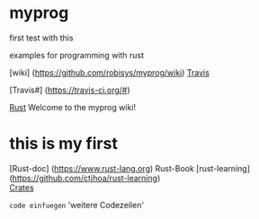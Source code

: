 # myprog

first test with this

examples for programming with rust

[wiki] (https://github.com/robisys/myprog/wiki)    [Travis ](https://travis-ci.org/robisys) 

[Travis#] (https://travis-ci.org/#)

[Rust](https://github.com/robisys/myprog/wiki/Rust)
Welcome to the myprog wiki!
#  this is my first

[Rust-doc] (https://www.rust-lang.org) Rust-Book
[rust-learning] (https://github.com/ctjhoa/rust-learning)  
[Crates](https://crates.io)  

`code einfuegen`
'weitere Codezeilen'





